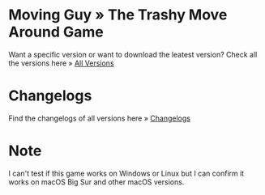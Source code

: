 # Moving Guy » The Trashy Move Around Game

Want a specific version or want to download the leatest version? Check all the versions here » [All Versions](https://github.com/StupidRepo/MovingGuyDownload/releases/)


# Changelogs

Find the changelogs of all versions here » [Changelogs](https://github.com/StupidRepo/MovingGuyDownload/releases)
 
 # Note
 
 I can't test if this game works on Windows or Linux but I can confirm it works on macOS Big Sur and other macOS versions.
